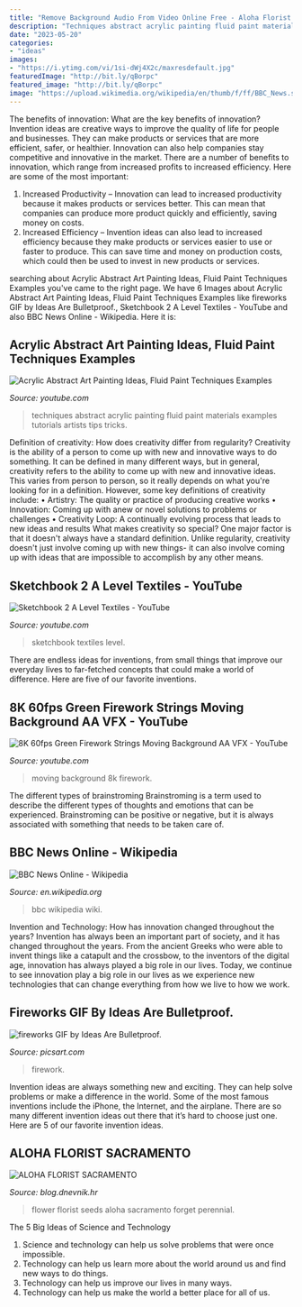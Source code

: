 ```yaml
---
title: "Remove Background Audio From Video Online Free - Aloha Florist Sacramento"
description: "Techniques abstract acrylic painting fluid paint materials examples tutorials artists tips tricks"
date: "2023-05-20"
categories:
- "ideas"
images:
- "https://i.ytimg.com/vi/1si-dWj4X2c/maxresdefault.jpg"
featuredImage: "http://bit.ly/qBorpc"
featured_image: "http://bit.ly/qBorpc"
image: "https://upload.wikimedia.org/wikipedia/en/thumb/f/ff/BBC_News.svg/1200px-BBC_News.svg.png"
---
```



The benefits of innovation: What are the key benefits of innovation?
Invention ideas are creative ways to improve the quality of life for people and businesses. They can make products or services that are more efficient, safer, or healthier. Innovation can also help companies stay competitive and innovative in the market. There are a number of benefits to innovation, which range from increased profits to increased efficiency. Here are some of the most important: 
1. Increased Productivity – Innovation can lead to increased productivity because it makes products or services better. This can mean that companies can produce more product quickly and efficiently, saving money on costs. 
2. Increased Efficiency – Invention ideas can also lead to increased efficiency because they make products or services easier to use or faster to produce. This can save time and money on production costs, which could then be used to invest in new products or services.

	

		
searching about Acrylic Abstract Art Painting Ideas, Fluid Paint Techniques Examples you've came to the right page. We have 6 Images about Acrylic Abstract Art Painting Ideas, Fluid Paint Techniques Examples like fireworks GIF by Ideas Are Bulletproof., Sketchbook 2 A Level Textiles - YouTube and also BBC News Online - Wikipedia. Here it is:
		
    
## Acrylic Abstract Art Painting Ideas, Fluid Paint Techniques Examples

<img loading=lazy src="https://i.ytimg.com/vi/1si-dWj4X2c/maxresdefault.jpg" onerror="this.onerror=null;this.src='https://tse4.mm.bing.net/th?id=OIP.iCJYTgnLOm7gaTX2Nx8DzAHaEK&amp;pid=15.1';" alt="Acrylic Abstract Art Painting Ideas, Fluid Paint Techniques Examples">

_Source: youtube.com_

>techniques abstract acrylic painting fluid paint materials examples tutorials artists tips tricks. 

	

Definition of creativity: How does creativity differ from regularity?
Creativity is the ability of a person to come up with new and innovative ways to do something. It can be defined in many different ways, but in general, creativity refers to the ability to come up with new and innovative ideas. This varies from person to person, so it really depends on what you're looking for in a definition. However, some key definitions of creativity include: • Artistry: The quality or practice of producing creative works • Innovation: Coming up with anew or novel solutions to problems or challenges • Creativity Loop: A continually evolving process that leads to new ideas and results 
What makes creativity so special? One major factor is that it doesn't always have a standard definition. Unlike regularity, creativity doesn't just involve coming up with new things- it can also involve coming up with ideas that are impossible to accomplish by any other means.

    
## Sketchbook 2 A Level Textiles - YouTube

<img loading=lazy src="https://i.ytimg.com/vi/ewEy_sWeCzA/maxresdefault.jpg" onerror="this.onerror=null;this.src='https://tse3.mm.bing.net/th?id=OIP.HajD9-k2CYYjWTH5mXt7YwHaEK&amp;pid=15.1';" alt="Sketchbook 2 A Level Textiles - YouTube">

_Source: youtube.com_

>sketchbook textiles level. 

	

There are endless ideas for inventions, from small things that improve our everyday lives to far-fetched concepts that could make a world of difference. Here are five of our favorite inventions.

    
## 8K 60fps Green Firework Strings Moving Background AA VFX - YouTube

<img loading=lazy src="https://i.ytimg.com/vi/MCHqL1nyx6U/maxresdefault.jpg" onerror="this.onerror=null;this.src='https://tse1.mm.bing.net/th?id=OIP.gfKLFWIpUm0bfGcdk5AQfQHaEK&amp;pid=15.1';" alt="8K 60fps Green Firework Strings Moving Background AA VFX - YouTube">

_Source: youtube.com_

>moving background 8k firework. 

	

The different types of brainstroming
Brainstroming is a term used to describe the different types of thoughts and emotions that can be experienced. Brainstroming can be positive or negative, but it is always associated with something that needs to be taken care of.

    
## BBC News Online - Wikipedia

<img loading=lazy src="https://upload.wikimedia.org/wikipedia/en/thumb/f/ff/BBC_News.svg/1200px-BBC_News.svg.png" onerror="this.onerror=null;this.src='https://tse3.mm.bing.net/th?id=OIP.7ddXvjl8ch3LuRQfChz58AHaFj&amp;pid=15.1';" alt="BBC News Online - Wikipedia">

_Source: en.wikipedia.org_

>bbc wikipedia wiki. 

	

Invention and Technology: How has innovation changed throughout the years?
Invention has always been an important part of society, and it has changed throughout the years. From the ancient Greeks who were able to invent things like a catapult and the crossbow, to the inventors of the digital age, innovation has always played a big role in our lives. Today, we continue to see innovation play a big role in our lives as we experience new technologies that can change everything from how we live to how we work.

    
## Fireworks GIF By Ideas Are Bulletproof.

<img loading=lazy src="http://cdn140.picsart.com/275927435004201.gif?to=min&amp;r=1024" onerror="this.onerror=null;this.src='https://tse2.mm.bing.net/th?id=OIP.nb9FIRxHOQkLSU4oxl4hMgAAAA&amp;pid=15.1';" alt="fireworks GIF by Ideas Are Bulletproof.">

_Source: picsart.com_

>firework. 

	

Invention ideas are always something new and exciting. They can help solve problems or make a difference in the world. Some of the most famous inventions include the iPhone, the Internet, and the airplane. There are so many different invention ideas out there that it’s hard to choose just one. Here are 5 of our favorite invention ideas.

    
## ALOHA FLORIST SACRAMENTO

<img loading=lazy src="http://bit.ly/qBorpc" onerror="this.onerror=null;this.src='https://tse1.mm.bing.net/th?id=OIP.j-0wp0Ypet2ReVcfsp-IVwAAAA&amp;pid=15.1';" alt="ALOHA FLORIST SACRAMENTO">

_Source: blog.dnevnik.hr_

>flower florist seeds aloha sacramento forget perennial. 

	

The 5 Big Ideas of Science and Technology
1. Science and technology can help us solve problems that were once impossible.
2. Technology can help us learn more about the world around us and find new ways to do things.
3. Technology can help us improve our lives in many ways.
4. Technology can help us make the world a better place for all of us.

